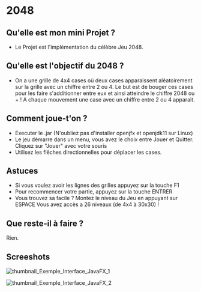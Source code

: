 # 2048


## Qu'elle est mon mini Projet ?

- Le Projet est l'implémentation du célèbre Jeu 2048.

## Qu'elle est l'objectif du 2048 ?

- On a une grille de 4x4 cases où deux cases apparaissent aléatoirement sur la grille avec un chiffre entre 2 ou 4.
  Le but est de bouger ces cases pour les faire s'additionner entre eux et ainsi atteindre le chiffre 2048 ou + !
  A chaque mouvement une case avec un chiffre entre 2 ou 4 apparait.

## Comment joue-t'on ?

- Executer le .jar (N'oubliez pas d'installer openjfx et openjdk11 sur Linux)
- Le jeu démarre dans un menu, vous avez le choix entre Jouer et Quitter. Cliquez sur "Jouer" avec votre souris
- Utilisez les flêches directionnelles pour déplacer les cases.

## Astuces

- Si vous voulez avoir les lignes des grilles appuyez sur la touche F1
- Pour recommencer votre partie, appuyez sur la touche ENTRER
- Vous trouvez sa facile ? Montez le niveau du Jeu en appuyant sur ESPACE
  Vous avez accès a 26 niveaux (de 4x4 à 30x30) !
  
## Que reste-il à faire ?

Rien.  


## Screeshots
![thumbnail_Exemple_Interface_JavaFX_1](https://user-images.githubusercontent.com/88936472/163692312-15b81dc7-c118-4fc8-b82e-db3161538174.png)

![thumbnail_Exemple_Interface_JavaFX_2](https://user-images.githubusercontent.com/88936472/163692315-026604bc-13f5-467a-b210-22b983cc339e.png)

